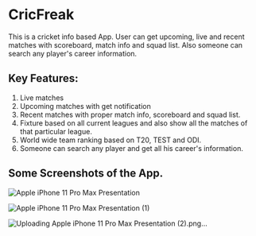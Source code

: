 # CricFreak
 This is a cricket info based App. User can get upcoming, live and recent matches with scoreboard, match info and squad list. Also someone can search any player's career information.

## Key Features:
1. Live matches
2. Upcoming matches with get notification
3. Recent matches with proper match info, scoreboard and squad list.
4. Fixture based on all current leagues and also show all the matches of that particular league.
5. World wide team ranking based on T20, TEST and ODI.
6. Someone can search any player and get all his career's information.


## Some Screenshots of the App.

![Apple iPhone 11 Pro Max Presentation](https://user-images.githubusercontent.com/31996183/221509221-b403153b-5a9b-4199-baa1-feccba9c3f95.png)

![Apple iPhone 11 Pro Max Presentation (1)](https://user-images.githubusercontent.com/31996183/221511661-4828619e-1312-486d-a48c-4b0f3eb34a24.png)

![Uploading Apple iPhone 11 Pro Max Presentation (2).png…]()



